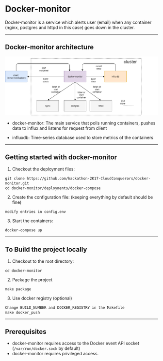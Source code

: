 # Docker-monitor
Docker-monitor is a service which alerts user (email) when any container (nginx, postgres and httpd in this case) goes down in the cluster.

----

## Docker-monitor architecture

![docker-monitor architecture](documentation/architecture.png)

* docker-monitor: The main service that polls running containers, pushes data to influx and listens for request from client

* influxdb: Time-series database used to store metrics of the containers

----

## Getting started with docker-monitor

1) Checkout the deployment files:
```
git clone https://github.com/hackathon-2K17-CloudConquerors/docker-monitor.git
cd docker-monitor/deployments/docker-compose
```

2) Create the configuration file: (keeping everything by default should be fine)
```
modify entries in config.env
```

3) Start the containers:
```
docker-compose up
```
----

## To Build the project locally

1) Checkout to the root directory:
```
cd docker-monitor
```

2) Package the project
```
make package
```

3) Use docker registry (optional)
```
Change BUILD_NUMBER and DOCKER_REGISTRY in the Makefile
make docker_push
```

----

## Prerequisites

* docker-monitor requires access to the Docker event API socket (`/var/run/docker.sock` by default)
* docker-monitor requires privileged access.

